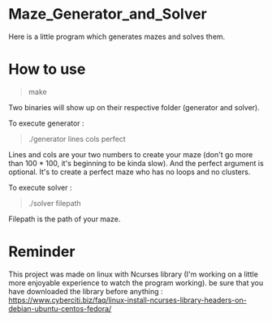 #
# Maze_Generator_and_Solver
Here is a little program which generates mazes and solves them.
#
# How to use 
> make

Two binaries will show up on their respective folder (generator and solver).

To execute generator :
> ./generator lines cols perfect

Lines and cols are your two numbers to create your maze (don't go more than 100 * 100, it's beginning to be kinda slow).
And the perfect argument is optional. It's to create a perfect maze who has no loops and no clusters.

To execute solver :
> ./solver filepath

Filepath is the path of your maze.
#
# Reminder
This project was made on linux with Ncurses library (I'm working on a little more enjoyable experience to watch the program working).
be sure that you have downloaded the library before anything : https://www.cyberciti.biz/faq/linux-install-ncurses-library-headers-on-debian-ubuntu-centos-fedora/
